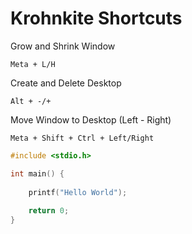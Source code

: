 # Krohnkite Shortcuts

Grow and Shrink Window

```
Meta + L/H
```

Create and Delete Desktop

```
Alt + -/+
```

Move Window to Desktop (Left - Right)

```
Meta + Shift + Ctrl + Left/Right
```


```c
#include <stdio.h>

int main() {
	
	printf("Hello World");
	
	return 0;
}

```
